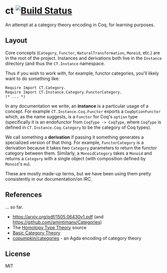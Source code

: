 # ct [![Build Status](https://travis-ci.org/relrod/ct.svg?branch=master)](https://travis-ci.org/relrod/ct)

An attempt at a category theory encoding in Coq, for learning purposes.

## Layout

Core concepts (`Category`, `Functor`, `NaturalTransformation`, `Monoid`, etc.)
are in the root of the project. Instances and derivations both live in the
`Instance` directory (and thus the `CT.Instance` namespace.

Thus if you wish to work with, for example, functor categories, you'll likely
want to do something like:

```coq
Require Import CT.Category.
Require Import CT.Instance.Category.FunctorCategory.
(* ... *)
```

In any documentation we write, an **instance** is a particular usage of a
concept. For example `CT.Instance.Coq.Functor` exports a `CoqOptionFunctor`
which, as the name suggests, is a `Functor` for Coq's `option` type
(specifically it is an endofunctor from `CoqType -> CoqType`, where `CoqType`
is defined in `CT.Instance.Coq.Category` to be the category of Coq types).

We call something a **derivation** if passing it something generates a
specialized version of that thing. For example, `FunctorCategory` is a
derivation because it takes two `Category` parameters to return the functor
category between them. Similarly, a `MonoidCategory` takes a `Monoid` and
returns a `Category` with a single object (with composition defined by
`Monoid`'s `mu`).

These are mostly made-up terms, but we have been using them pretty consistently
in our documentation/on IRC.

## References

... so far.

* https://arxiv.org/pdf/1505.06430v1.pdf (and https://github.com/amintimany/Categories)
* The [Homotopy Type Theory](https://github.com/HoTT/Hott) source
* [Basic Category Theory](http://www.cambridge.org/us/academic/subjects/mathematics/logic-categories-and-sets/basic-category-theory)
* [copumpkin/categories](https://github.com/copumpkin/categories/) - an Agda encoding of category theory

## License

MIT
